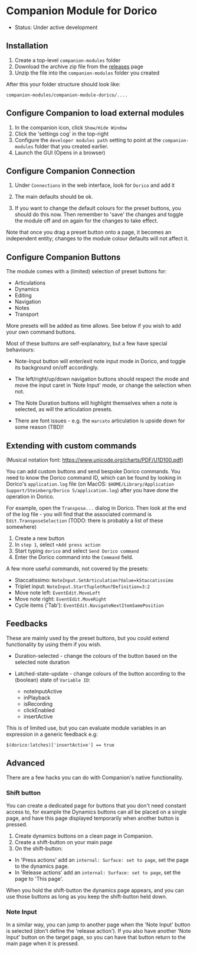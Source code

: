 # Companion Module for Dorico

* Status: Under active development

## Installation

1. Create a top-level `companion-modules` folder
1. Download the archive zip file from the [releases](https://github.com/marvlogic/companion-module-dorico/releases) page
1. Unzip the file into the `companion-modules` folder you created 

After this your folder structure should look like:

    companion-modules/companion-module-dorico/....

## Configure Companion to load external modules

<!-- ![alt](companion-ui.png) -->

1. In the companion icon, click `Show/Hide Window` 
1. Click the 'settings cog' in the top-right
2. Configure the `developer modules path` setting to point at the `companion-modules` folder
that you created earlier.
1. Launch the GUI (Opens in a browser)

## Configure Companion Connection

1. Under `Connections` in the web interface, look for `Dorico` and add it

1. The main defaults should be ok. 

1. If you want to change the default colours for the preset buttons, you should
do this now. Then remember to 'save' the changes and toggle the module off and
on again for the changes to take effect.

Note that once you drag a preset button onto a page, it becomes an independent
entity; changes to the module colour defaults will not affect it.

## Configure Companion Buttons

The module comes with a (limited) selection of preset buttons for:

* Articulations
* Dynamics
* Editing
* Navigation
* Notes
* Transport

More presets will be added as time allows. See below if you wish to add your own
command buttons.

Most of these buttons are self-explanatory, but a few have special behaviours:

* Note-Input button will enter/exit note input mode in Dorico, and toggle its
background on/off accordingly. 

* The left/right/up/down navigation buttons should respect the mode and move the
input caret in 'Note Input' mode, or change the selection when not.

* The Note Duration buttons will highlight themselves when a note is selected, as
will the articulation presets.

* There are font issues - e.g. the `marcato` articulation is upside down for
some reason (TBD)!


## Extending with custom commands

(Musical notation font: https://www.unicode.org/charts/PDF/U1D100.pdf)

You can add custom buttons and send bespoke Dorico commands. You need to know
the Dorico command ID, which can be found by looking in Dorico's
`application.log` file (on MacOS: `$HOME/Library/Application
Support/Steinberg/Dorico 5/application.log`) after you have done the operation
in Dorico. 

For example, open the `Transpose...` dialog in Dorico. Then look at the end of
the log file - you will find that the associated command is
`Edit.TransposeSelection` (TODO: there is probably a list of these somewhere)

1. Create a new button
2. In `step 1`, select `+Add press action`
3. Start typing `dorico` and select `Send Dorico command`
4. Enter the Dorico command into the `Command` field.

A few more useful commands, not covered by the presets:

* Staccatissimo: `NoteInput.SetArticulation?Value=kStaccatissimo`
* Triplet input: `NoteInput.StartTupletRun?Definition=3:2`
* Move note left: `EventEdit.MoveLeft`
* Move note right: `EventEdit.MoveRight`
* Cycle items ('Tab'): `EventEdit.NavigateNextItemSamePosition`

## Feedbacks

These are mainly used by the preset buttons, but you could extend functionality
by using them if you wish.

* Duration-selected - change the colours of the button based on the selected note duration

* Latched-state-update - change colours of the button according to the (boolean)
  state of `Variable ID`:

    - noteInputActive
    - inPlayback
    - isRecording
    - clickEnabled
    - insertActive

This is of limited use, but you can evaluate module variables in an expression
in a generic feedback e.g:

    $(dorico:latches)['insertActive'] == true

## Advanced

There are a few hacks you can do with Companion's native functionality. 

### Shift button

You can create a dedicated page for buttons that you don't need constant access
to, for example the Dynamics buttons can all be placed on a single page, and
have this page displayed temporarily when another button is pressed.

1. Create dynamics buttons on a clean page in Companion.
1. Create a shift-button on your main page
1. On the shift-button:
- In 'Press actions' add an `internal: Surface: set to page`, set the page to the dynamics page.
- In 'Release actions' add an `internal: Surface: set to page`, set the page to 'This page'.

When you hold the shift-button the dynamics page appears, and you can use those
buttons as long as you keep the shift-button held down.

### Note Input

In a similar way, you can jump to another page when the 'Note Input' button is
selected (don't define the 'release action'). If you also have another 'Note
Input' button on the target page, so you can have that button return to the main
page when it is pressed.
